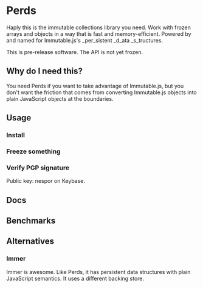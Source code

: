 # Perds

Haply this is the immutable collections library you need. Work with frozen arrays and objects in a way that is fast and memory-efficient. Powered by and named for Immutable.js's _per_sistent _d_ata _s_tructures.

This is pre-release software. The API is not yet frozen.

## Why do I need this?

You need Perds if you want to take advantage of Immutable.js, but you don't want the friction that comes from converting Immutable.js objects into plain JavaScript objects at the boundaries.

## Usage

### Install

### Freeze something

### Verify PGP signature

Public key: nespor on Keybase.

## Docs

## Benchmarks

## Alternatives

### Immer

Immer is awesome. Like Perds, it has persistent data structures with plain JavaScript semantics. It uses a different backing store.
